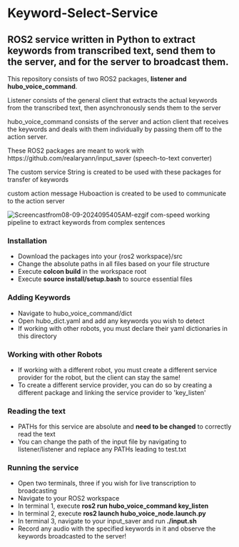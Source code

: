 <h1>Keyword-Select-Service</h1>

<h2>ROS2 service written in Python to extract keywords from transcribed text, send them to the server, and for the server to broadcast them.</h2>

<p>This repository consists of two ROS2 packages, <b>listener and hubo_voice_command</b>.</p>
<p>Listener consists of the general client that extracts the actual keywords from the transcribed text, then asynchronously sends them to the server</p>
<p>hubo_voice_command consists of the server and action client that receives the keywords and deals with them individually by passing them off to the action server.</p>
<p>These ROS2 packages are meant to work with https://github.com/realaryann/input_saver (speech-to-text converter)</p>
<p>The custom service String is created to be used with these packages for transfer of keywords</p>
<p>custom action message Huboaction is created to be used to communicate to the action server</p>

![Screencastfrom08-09-2024095405AM-ezgif com-speed](https://github.com/user-attachments/assets/036e9f6b-25d6-4eb1-a42a-19fdd17beb86)
working pipeline to extract keywords from complex sentences

<h3>Installation</h3>
<ul>
  <li>Download the  packages into your {ros2 workspace}/src</li>
  <li>Change the absolute paths in all files based on your file structure</li>
  <li>Execute <b>colcon build</b> in the workspace root</li>
  <li>Execute <b>source install/setup.bash</b> to source essential files</li>
</ul>

<h3>Adding Keywords</h3>
<ul>
  <li>Navigate to hubo_voice_command/dict</li>
  <li>Open hubo_dict.yaml and add any keywords you wish to detect</li>
  <li>If working with other robots, you must declare their yaml dictionaries in this directory</li>
</ul>

<h3>Working with other Robots</h3>
<ul>
  <li>If working with a different robot, you must create a different service provider for the robot, but the client can stay the same!</li>
  <li>To create a different service provider, you can do so by creating a different package and linking the service provider to 'key_listen'</li>
</ul>

<h3>Reading the text</h3>
<ul>
  <li>PATHs for this service are absolute and <b>need to be changed</b> to correctly read the text</li>
  <li>You can change the path of the input file by navigating to listener/listener and replace any PATHs leading to test.txt</li>
</ul>

<h3>Running the service</h3>
<ul>
  <li>Open two terminals, three if you wish for live transcription to broadcasting</li>
  <li>Navigate to your ROS2 workspace</li>
  <li>In terminal 1, execute <b>ros2 run hubo_voice_command key_listen</b></li>
  <li>In terminal 2, execute <b>ros2 launch hubo_voice_node.launch.py</b></li>
  <li>In terminal 3, navigate to your input_saver and run <b>./input.sh</b></li>
  <li>Record any audio with the specified keywords in it and observe the keywords broadcasted to the server!</li>
</ul>

